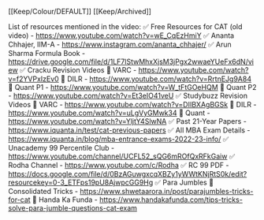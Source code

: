 [[Keep/Colour/DEFAULT]] [[Keep/Archived]] 

List of resources mentioned in the video:
✅ Free Resources for CAT (old video) - https://www.youtube.com/watch?v=wE_CqEzHmiY
✅ Ananta Chhajer, IIM-A - https://www.instagram.com/ananta_chhajer/
✅ Arun Sharma Formula Book - https://drive.google.com/file/d/1LF7lStwMhxXjsM3jPgx2wwaeYUeFx6dN/view
✅ Cracku Revision Videos
🔸 VARC - https://www.youtube.com/watch?v=f2YVPxIzEv0
🔸 DILR - https://www.youtube.com/watch?v=RrtnEJg9A84
🔸 Quant P1 - https://www.youtube.com/watch?v=W_tFtGOeHQM
🔸 Quant P2 - https://www.youtube.com/watch?v=Et3eIO41veU
✅ Studybuzz Revision Videos
🔸 VARC - https://www.youtube.com/watch?v=DIIBXAgBGSk
🔸 DILR - https://www.youtube.com/watch?v=uLgVyGMwk34
🔸 Quant - https://www.youtube.com/watch?v=YljtY4SlwNA
✅ Past 21-Year Papers - https://www.iquanta.in/test/cat-previous-papers
✅ All MBA Exam Details - https://www.iquanta.in/blog/mba-entrance-exams-2022-23-info/
✅ Unacademy 99 Percentile Club - https://www.youtube.com/channel/UCFL52_sQG6mROfQxRFkGaiw
✅ Rodha Channel - https://www.youtube.com/c/Rodha
✅ RC 99 PDF - https://docs.google.com/file/d/0BzAGuwgxcqXBZy1yWWtKNjRtS0k/edit?resourcekey=0-3_ETFps19pU8AjwpcGG9Hg
✅ Para Jumbles
🔸 Consolidated Tricks - https://www.shwetaarora.in/post/parajumbles-tricks-for-cat
🔸 Handa Ka Funda - https://www.handakafunda.com/tips-tricks-solve-para-jumble-questions-cat-exam
